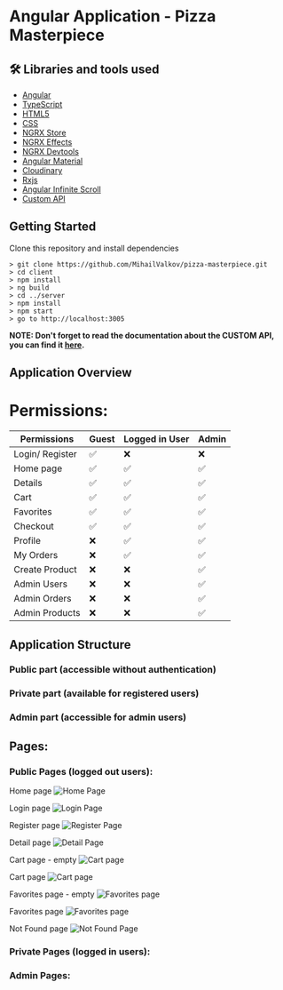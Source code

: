 # Angular Application - Pizza Masterpiece

## 🛠 Libraries and tools used
- [Angular](https://angular.io/)
- [TypeScript](https://www.typescriptlang.org/)
- [HTML5](https://developer.mozilla.org/en-US/docs/Glossary/HTML5)
- [CSS](https://developer.mozilla.org/en-US/docs/Web/CSS)
- [NGRX Store](https://ngrx.io/guide/store)
- [NGRX Effects](https://v10.ngrx.io/guide/effects)
- [NGRX Devtools](https://ngrx.io/guide/store-devtools)
- [Angular Material](https://material.angular.io/)
- [Cloudinary](https://cloudinary.com/)
- [Rxjs](https://rxjs.dev/guide/overview)
- [Angular Infinite Scroll](https://www.npmjs.com/package/ngx-infinite-scroll)
- [Custom API]()


## Getting Started
Clone this repository and install dependencies
```
> git clone https://github.com/MihailValkov/pizza-masterpiece.git
> cd client
> npm install
> ng build
> cd ../server
> npm install
> npm start
> go to http://localhost:3005
```
**NOTE: Don't forget to read the documentation about the CUSTOM API, you can find it [here]().**

## Application Overview

# Permissions:

| **Permissions** | Guest   | Logged in User  | Admin           |
| --------------- | -----   | --------------  | --------------  |
| Login/ Register | ✅     | ❌              | ❌              |
| Home page       | ✅     | ✅              | ✅              |
| Details         | ✅     | ✅              | ✅              |
| Cart            | ✅     | ✅              | ✅              |
| Favorites       | ✅     | ✅              | ✅              |
| Checkout        | ✅     | ✅              | ✅              |
| Profile         | ❌     | ✅              | ✅              |
| My Orders       | ❌     | ✅              | ✅              |
| Create Product  | ❌     | ❌              | ✅              |
| Admin Users     | ❌     | ❌              | ✅              |
| Admin Orders    | ❌     | ❌              | ✅              |
| Admin Products  | ❌     | ❌              | ✅              |

## Application Structure

### Public part (accessible without authentication)
### Private part (available for registered users)
### Admin part (accessible for admin users)

## Pages:

### Public Pages (logged out users):

Home page
![Home Page]()

Login page
![Login Page]()

Register page
![Register Page]()

Detail page
![Detail Page]()

Cart page - empty
![Cart page]()

Cart page
![Cart page]()

Favorites page - empty
![Favorites page]()

Favorites page
![Favorites page]()

Not Found page
![Not Found Page]()



### Private Pages (logged in users):

### Admin Pages:
